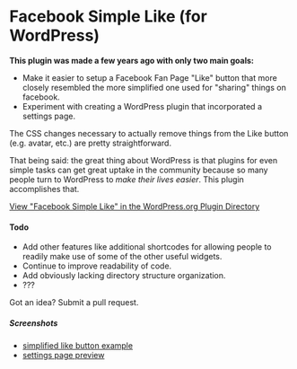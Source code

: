 # Facebook Simple Like (for WordPress)
**This plugin was made a few years ago with only two main goals:**
* Make it easier to setup a Facebook Fan Page "Like" button that more closely resembled the more simplified one used for "sharing" things on facebook.
* Experiment with creating a WordPress plugin that incorporated a settings page.

The CSS changes necessary to actually remove things from the Like button (e.g. avatar, etc.) are pretty straightforward. 

That being said: the great thing about WordPress is that plugins for even simple tasks can get great uptake in the community because so many people turn to WordPress to *make their lives easier*. This plugin accomplishes that.

[View "Facebook Simple Like" in the WordPress.org Plugin Directory](http://wordpress.org/plugins/facebook-simple-like/)

#### Todo
* Add other features like additional shortcodes for allowing people to readily make use of some of the other useful widgets.
* Continue to improve readability of code.
* Add obviously lacking directory structure organization.
* ???

Got an idea? Submit a pull request.

##### Screenshots
* [simplified like button example](https://github.com/mdpatrick/facebook-simple-like/blob/master/screenshot-1.png)
* [settings page preview](https://github.com/mdpatrick/facebook-simple-like/blob/master/screenshot-2.png)
